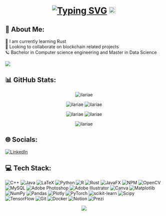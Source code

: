 <h1 align="center">
  <a href="https://git.io/typing-svg">
    <img src="https://readme-typing-svg.demolab.com?font=Fira+Code&pause=1000&color=888ECC&center=true&random=false&width=435&lines=Hello+There+%F0%9F%91%8B;++This+is+Ilaria..;+Nice+to+meet+you" alt="Typing SVG" /></a>
    <img src="https://github.com/blackcater/blackcater/raw/main/images/Hi.gif" height="22" />
    
</h1>

## 💫 About Me:
🌱 I am currently learning Rust<br>🌙 Looking to collaborate on blockchain related projects<br>🪐 Bachelor in Computer science engineering and Master in Data Science

[![](https://visitcount.itsvg.in/api?id=ilariae&label=Views&color=10&pretty=true)](https://visitcount.itsvg.in)

## 📊 GitHub Stats:

<p align="center"> <img src="http://github-profile-summary-cards.vercel.app/api/cards/profile-details?username=ilariae&theme=dracula" alt="ilariae" />
  
<p align="center"> <img src="http://github-profile-summary-cards.vercel.app/api/cards/repos-per-language?username=ilariae&theme=dracula" alt="ilariae" />
<img src="http://github-profile-summary-cards.vercel.app/api/cards/stats?username=ilariae&theme=dracula" alt="ilariae" />
  
<p align="center"> <img src="http://github-profile-summary-cards.vercel.app/api/cards/productive-time?username=ilariae&theme=dracula&utcOffset=8" alt="ilariae" />
<img src="http://github-profile-summary-cards.vercel.app/api/cards/most-commit-language?username=ilariae&theme=dracula" alt="ilariae" />

<!--
![](http://github-profile-summary-cards.vercel.app/api/cards/profile-details?username=ilariae&theme=dracula)
![](http://github-profile-summary-cards.vercel.app/api/cards/repos-per-language?username=ilariae&theme=dracula)
![](http://github-profile-summary-cards.vercel.app/api/cards/stats?username=ilariae&theme=dracula)
![](http://github-profile-summary-cards.vercel.app/api/cards/productive-time?username=ilariae&theme=dracula&utcOffset=8)
![](http://github-profile-summary-cards.vercel.app/api/cards/most-commit-language?username=ilariae&theme=dracula)


![](https://github-readme-stats.vercel.app/api?username=ilariae&theme=dracula&hide_border=false&include_all_commits=true&count_private=true)<br/>
![](https://github-readme-stats.vercel.app/api/top-langs/?username=ilariae&theme=dracula&hide_border=false&include_all_commits=true&count_private=true&layout=compact)
![](https://github-readme-streak-stats.herokuapp.com/?user=ilariae&theme=dracula&hide_border=false)<br/>
-->
<p align="center"> <img src="https://github-readme-streak-stats.herokuapp.com/?user=ilariae&theme=dracula&hide_border=false" alt="ilariae" />


<!--
https://github-profile-summary-cards.vercel.app/demo.html
-->
## 🌐 Socials:
[![LinkedIn](https://img.shields.io/badge/LinkedIn-%230077B5.svg?logo=linkedin&logoColor=white)](https://linkedin.com/in/ilariaenache) 

## 💻 Tech Stack:
![C++](https://img.shields.io/badge/c++-%2300599C.svg?style=flat-square&logo=c%2B%2B&logoColor=white) ![Java](https://img.shields.io/badge/java-%23ED8B00.svg?style=flat-square&logo=openjdk&logoColor=white) ![LaTeX](https://img.shields.io/badge/latex-%23008080.svg?style=flat-square&logo=latex&logoColor=white) ![Python](https://img.shields.io/badge/python-3670A0?style=flat-square&logo=python&logoColor=ffdd54) ![R](https://img.shields.io/badge/r-%23276DC3.svg?style=flat-square&logo=r&logoColor=white) ![Rust](https://img.shields.io/badge/rust-%23000000.svg?style=flat-square&logo=rust&logoColor=white) ![JavaFX](https://img.shields.io/badge/javafx-%23FF0000.svg?style=flat-square&logo=javafx&logoColor=white) ![NPM](https://img.shields.io/badge/NPM-%23CB3837.svg?style=flat-square&logo=npm&logoColor=white) ![OpenCV](https://img.shields.io/badge/opencv-%23white.svg?style=flat-square&logo=opencv&logoColor=white) ![MySQL](https://img.shields.io/badge/mysql-4479A1.svg?style=flat-square&logo=mysql&logoColor=white) ![Adobe Photoshop](https://img.shields.io/badge/adobe%20photoshop-%2331A8FF.svg?style=flat-square&logo=adobe%20photoshop&logoColor=white) ![Adobe Illustrator](https://img.shields.io/badge/adobe%20illustrator-%23FF9A00.svg?style=flat-square&logo=adobe%20illustrator&logoColor=white) ![Canva](https://img.shields.io/badge/Canva-%2300C4CC.svg?style=flat-square&logo=Canva&logoColor=white) ![Matplotlib](https://img.shields.io/badge/Matplotlib-%23ffffff.svg?style=flat-square&logo=Matplotlib&logoColor=black) ![NumPy](https://img.shields.io/badge/numpy-%23013243.svg?style=flat-square&logo=numpy&logoColor=white) ![Pandas](https://img.shields.io/badge/pandas-%23150458.svg?style=flat-square&logo=pandas&logoColor=white) ![Plotly](https://img.shields.io/badge/Plotly-%233F4F75.svg?style=flat-square&logo=plotly&logoColor=white) ![PyTorch](https://img.shields.io/badge/PyTorch-%23EE4C2C.svg?style=flat-square&logo=PyTorch&logoColor=white) ![scikit-learn](https://img.shields.io/badge/scikit--learn-%23F7931E.svg?style=flat-square&logo=scikit-learn&logoColor=white) ![Scipy](https://img.shields.io/badge/SciPy-%230C55A5.svg?style=flat-square&logo=scipy&logoColor=%white) ![TensorFlow](https://img.shields.io/badge/TensorFlow-%23FF6F00.svg?style=flat-square&logo=TensorFlow&logoColor=white) ![Git](https://img.shields.io/badge/git-%23F05033.svg?style=flat-square&logo=git&logoColor=white) ![Docker](https://img.shields.io/badge/docker-%230db7ed.svg?style=flat-square&logo=docker&logoColor=white) ![Notion](https://img.shields.io/badge/Notion-%23000000.svg?style=flat-square&logo=notion&logoColor=white) ![Prezi](https://img.shields.io/badge/Prezi-%23000000.svg?style=flat-square&logo=Prezi&logoColor=white)

<p align="center">
  <img src="https://capsule-render.vercel.app/api?type=waving&color=gradient&height=60&section=footer"/>
</p>

<!-- Proudly created with GPRM ( https://gprm.itsvg.in ) -->

<!--
**ilariae/ilariae** is a ✨ _special_ ✨ repository because its `README.md` (this file) appears on your GitHub profile.

Here are some ideas to get you started:

- 🔭 I’m currently working on ...
- 🌱 I’m currently learning ...
- 👯 I’m looking to collaborate on ...
- 🤔 I’m looking for help with ...
- 💬 Ask me about ...
- 📫 How to reach me: ...
- 😄 Pronouns: ...
- ⚡ Fun fact: ...
- 🌙
- 🌸
- 🪐

Section ideas: 
📚 Learning
💻 Current projects


<details>
  <br />
  <summary><b>⚙️ Per aprire un elenco</b></summary>
  	<ul>
  	    <li><b>titolo:</b> item</li>
	    <
	</ul>
</details>

eth&btc address



-->
